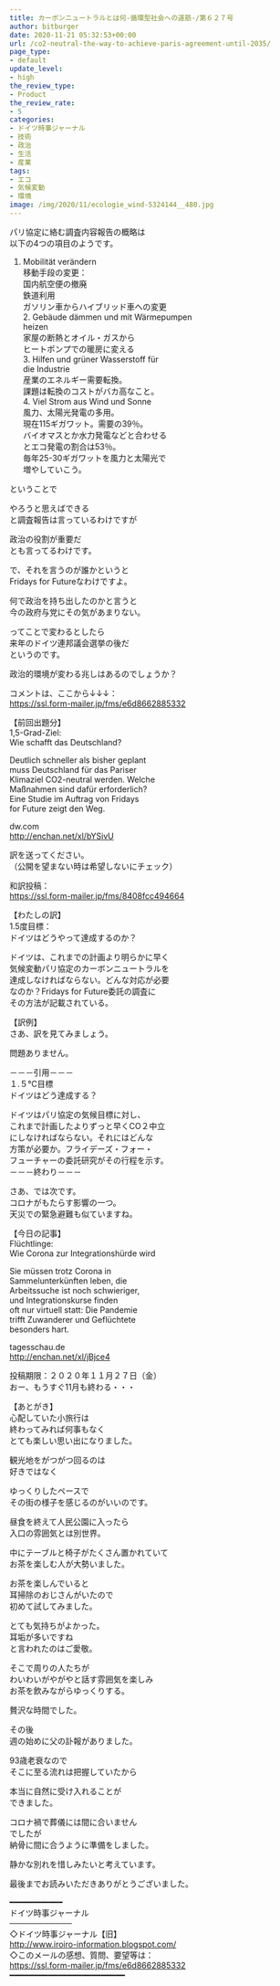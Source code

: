 ```yaml
---
title: カーボンニュートラルとは何-循環型社会への道筋-/第６２７号
author: bitburger
date: 2020-11-21 05:32:53+00:00
url: /co2-neutral-the-way-to-achieve-paris-agreement-until-2035/
page_type:
- default
update_level:
- high
the_review_type:
- Product
the_review_rate:
- 5
categories:
- ドイツ時事ジャーナル
- 技術
- 政治
- 生活
- 産業
tags:
- エコ
- 気候変動
- 環境
image: /img/2020/11/ecologie_wind-5324144__480.jpg
---
```

パリ協定に絡む調査内容報告の概略は  
以下の4つの項目のようです。

1. Mobilität verändern  
移動手段の変更：  
国内航空便の撤廃  
鉄道利用  
ガソリン車からハイブリッド車への変更  
2. Gebäude dämmen und mit Wärmepumpen  
heizen  
家屋の断熱とオイル・ガスから  
ヒートポンプでの暖房に変える  
3. Hilfen und grüner Wasserstoff für  
die Industrie  
産業のエネルギー需要転換。  
課題は転換のコストがバカ高なこと。  
4. Viel Strom aus Wind und Sonne  
風力、太陽光発電の多用。  
現在115ギガワット。需要の39％。  
バイオマスとか水力発電などと合わせる  
とエコ発電の割合は53％。  
毎年25-30ギガワットを風力と太陽光で  
増やしていこう。

ということで

やろうと思えばできる  
と調査報告は言っているわけですが

政治の役割が重要だ  
とも言ってるわけです。

で、それを言うのが誰かというと  
Fridays for Futureなわけですよ。

何で政治を持ち出したのかと言うと  
今の政府与党にその気があまりない。

ってことで変わるとしたら  
来年のドイツ連邦議会選挙の後だ  
というのです。

政治的環境が変わる兆しはあるのでしょうか？

  
コメントは、ここから↓↓↓：  
<https://ssl.form-mailer.jp/fms/e6d8662885332>

【前回出題分】  
1,5-Grad-Ziel:  
Wie schafft das Deutschland?

Deutlich schneller als bisher geplant  
muss Deutschland für das Pariser  
Klimaziel CO2-neutral werden. Welche  
Maßnahmen sind dafür erforderlich?  
Eine Studie im Auftrag von Fridays  
for Future zeigt den Weg.

dw.com  
<http://enchan.net/xl/bYSivU>

  
訳を送ってください。  
（公開を望まない時は希望しないにチェック）

和訳投稿：  
 <https://ssl.form-mailer.jp/fms/8408fcc494664>

  
【わたしの訳】  
1.5度目標：  
ドイツはどうやって達成するのか？

ドイツは、これまでの計画より明らかに早く  
気候変動パリ協定のカーボンニュートラルを  
達成しなければならない。どんな対応が必要  
なのか？Fridays for Future委託の調査に  
その方法が記載されている。

  
【訳例】  
さあ、訳を見てみましょう。

問題ありません。

－－－引用－－－  
１.５℃目標  
ドイツはどう達成する？

ドイツはパリ協定の気候目標に対し、  
これまで計画したよりずっと早くCO２中立  
にしなければならない。それにはどんな  
方策が必要か。フライデーズ・フォー・  
フューチャーの委託研究がその行程を示す。  
－－－終わり－－－

  
さあ、では次です。  
コロナがもたらす影響の一つ。  
天災での緊急避難も似ていますね。

【今日の記事】  
Flüchtlinge:  
Wie Corona zur Integrationshürde wird

Sie müssen trotz Corona in  
Sammelunterkünften leben, die  
Arbeitssuche ist noch schwieriger,  
und Integrationskurse finden  
oft nur virtuell statt: Die Pandemie  
trifft Zuwanderer und Geflüchtete  
besonders hart.

tagesschau.de  
<http://enchan.net/xl/jBjce4>

投稿期限：２０２０年１１月２７日（金）  
おー、もうすぐ11月も終わる・・・

【あとがき】  
心配していた小旅行は  
終わってみれば何事もなく  
とても楽しい思い出になりました。

観光地をがつがつ回るのは  
好きではなく

ゆっくりしたペースで  
その街の様子を感じるのがいいのです。

昼食を終えて人民公園に入ったら  
入口の雰囲気とは別世界。

中にテーブルと椅子がたくさん置かれていて  
お茶を楽しむ人が大勢いました。

お茶を楽しんでいると  
耳掃除のおじさんがいたので  
初めて試してみました。

とても気持ちがよかった。  
耳垢が多いですね  
と言われたのはご愛敬。

そこで周りの人たちが  
わいわいがやがやと話す雰囲気を楽しみ  
お茶を飲みながらゆっくりする。

贅沢な時間でした。

その後  
週の始めに父の訃報がありました。

93歳老衰なので  
そこに至る流れは把握していたから

本当に自然に受け入れることが  
できました。

コロナ禍で葬儀には間に合いません  
でしたが  
納骨に間に合うように準備をしました。

静かな別れを惜しみたいと考えています。

  
最後までお読みいただきありがとうございました。

━━━━━━━━━━━  
ドイツ時事ジャーナル  
───────────  
◇ドイツ時事ジャーナル【旧】  
<http://www.iroiro-information.blogspot.com/>  
◇このメールの感想、質問、要望等は：  
<https://ssl.form-mailer.jp/fms/e6d8662885332>  
━━━━━━━━━━━━━━━━━━━━━━━━